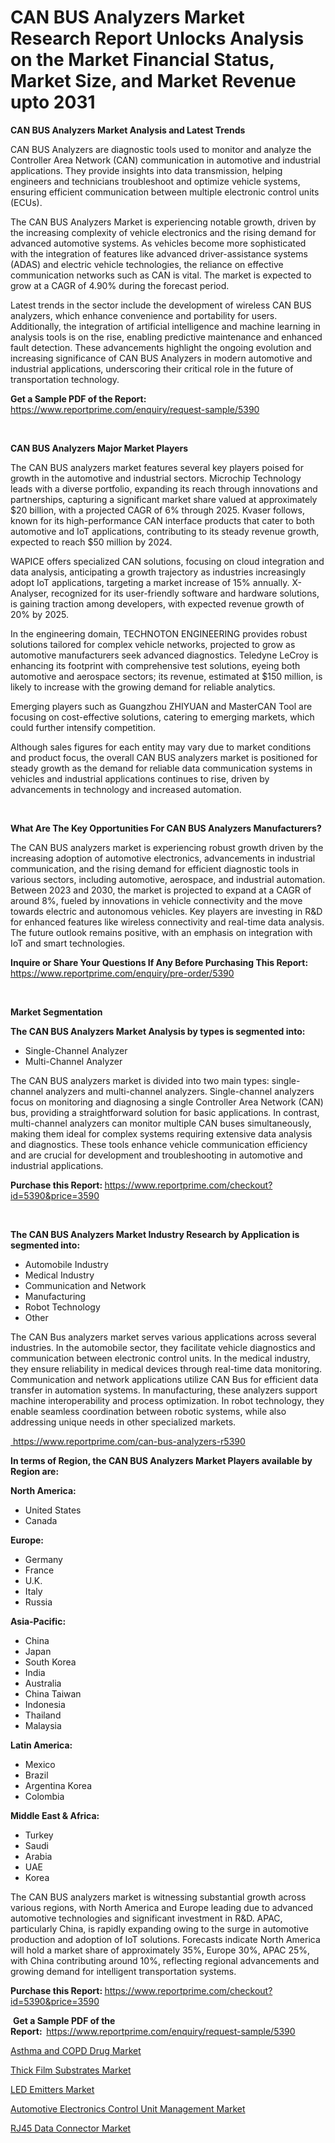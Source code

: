 <p><h1>CAN BUS Analyzers Market Research Report Unlocks Analysis on the Market Financial Status, Market Size, and Market Revenue upto 2031</h1></p><p><strong>CAN BUS Analyzers Market Analysis and Latest Trends</strong></p>
<p><p>CAN BUS Analyzers are diagnostic tools used to monitor and analyze the Controller Area Network (CAN) communication in automotive and industrial applications. They provide insights into data transmission, helping engineers and technicians troubleshoot and optimize vehicle systems, ensuring efficient communication between multiple electronic control units (ECUs). </p><p>The CAN BUS Analyzers Market is experiencing notable growth, driven by the increasing complexity of vehicle electronics and the rising demand for advanced automotive systems. As vehicles become more sophisticated with the integration of features like advanced driver-assistance systems (ADAS) and electric vehicle technologies, the reliance on effective communication networks such as CAN is vital. The market is expected to grow at a CAGR of 4.90% during the forecast period. </p><p>Latest trends in the sector include the development of wireless CAN BUS analyzers, which enhance convenience and portability for users. Additionally, the integration of artificial intelligence and machine learning in analysis tools is on the rise, enabling predictive maintenance and enhanced fault detection. These advancements highlight the ongoing evolution and increasing significance of CAN BUS Analyzers in modern automotive and industrial applications, underscoring their critical role in the future of transportation technology.</p></p>
<p><strong>Get a Sample PDF of the Report:&nbsp;</strong> <a href="https://www.reportprime.com/enquiry/request-sample/5390?utm_campaign=1766&utm_medium=2&utm_source=Github&utm_content=ia&utm_term=27112024&utm_id=can-bus-analyzers">https://www.reportprime.com/enquiry/request-sample/5390</a></p>
<p>&nbsp;</p>
<p><strong>CAN BUS Analyzers Major Market Players</strong></p>
<p><p>The CAN BUS analyzers market features several key players poised for growth in the automotive and industrial sectors. Microchip Technology leads with a diverse portfolio, expanding its reach through innovations and partnerships, capturing a significant market share valued at approximately $20 billion, with a projected CAGR of 6% through 2025. Kvaser follows, known for its high-performance CAN interface products that cater to both automotive and IoT applications, contributing to its steady revenue growth, expected to reach $50 million by 2024.</p><p>WAPICE offers specialized CAN solutions, focusing on cloud integration and data analysis, anticipating a growth trajectory as industries increasingly adopt IoT applications, targeting a market increase of 15% annually. X-Analyser, recognized for its user-friendly software and hardware solutions, is gaining traction among developers, with expected revenue growth of 20% by 2025. </p><p>In the engineering domain, TECHNOTON ENGINEERING provides robust solutions tailored for complex vehicle networks, projected to grow as automotive manufacturers seek advanced diagnostics. Teledyne LeCroy is enhancing its footprint with comprehensive test solutions, eyeing both automotive and aerospace sectors; its revenue, estimated at $150 million, is likely to increase with the growing demand for reliable analytics.</p><p>Emerging players such as Guangzhou ZHIYUAN and MasterCAN Tool are focusing on cost-effective solutions, catering to emerging markets, which could further intensify competition. </p><p>Although sales figures for each entity may vary due to market conditions and product focus, the overall CAN BUS analyzers market is positioned for steady growth as the demand for reliable data communication systems in vehicles and industrial applications continues to rise, driven by advancements in technology and increased automation.</p></p>
<p>&nbsp;</p>
<p><strong>What Are The Key Opportunities For CAN BUS Analyzers Manufacturers?</strong></p>
<p><p>The CAN BUS analyzers market is experiencing robust growth driven by the increasing adoption of automotive electronics, advancements in industrial communication, and the rising demand for efficient diagnostic tools in various sectors, including automotive, aerospace, and industrial automation. Between 2023 and 2030, the market is projected to expand at a CAGR of around 8%, fueled by innovations in vehicle connectivity and the move towards electric and autonomous vehicles. Key players are investing in R&D for enhanced features like wireless connectivity and real-time data analysis. The future outlook remains positive, with an emphasis on integration with IoT and smart technologies.</p></p>
<p><strong>Inquire or Share Your Questions If Any Before Purchasing This Report:</strong> <a href="https://www.reportprime.com/enquiry/pre-order/5390?utm_campaign=1766&utm_medium=2&utm_source=Github&utm_content=ia&utm_term=27112024&utm_id=can-bus-analyzers">https://www.reportprime.com/enquiry/pre-order/5390</a></p>
<p>&nbsp;</p>
<p><strong>Market Segmentation</strong></p>
<p><strong>The CAN BUS Analyzers Market Analysis by types is segmented into:</strong></p>
<p><ul><li>Single-Channel Analyzer</li><li>Multi-Channel Analyzer</li></ul></p>
<p><p>The CAN BUS analyzers market is divided into two main types: single-channel analyzers and multi-channel analyzers. Single-channel analyzers focus on monitoring and diagnosing a single Controller Area Network (CAN) bus, providing a straightforward solution for basic applications. In contrast, multi-channel analyzers can monitor multiple CAN buses simultaneously, making them ideal for complex systems requiring extensive data analysis and diagnostics. These tools enhance vehicle communication efficiency and are crucial for development and troubleshooting in automotive and industrial applications.</p></p>
<p><strong>Purchase this Report:&nbsp;</strong><a href="https://www.reportprime.com/checkout?id=5390&price=3590&utm_campaign=1766&utm_medium=2&utm_source=Github&utm_content=ia&utm_term=27112024&utm_id=can-bus-analyzers">https://www.reportprime.com/checkout?id=5390&price=3590</a></p>
<p>&nbsp;</p>
<p><strong>The CAN BUS Analyzers Market Industry Research by Application is segmented into:</strong></p>
<p><ul><li>Automobile Industry</li><li>Medical Industry</li><li>Communication and Network</li><li>Manufacturing</li><li>Robot Technology</li><li>Other</li></ul></p>
<p><p>The CAN Bus analyzers market serves various applications across several industries. In the automobile sector, they facilitate vehicle diagnostics and communication between electronic control units. In the medical industry, they ensure reliability in medical devices through real-time data monitoring. Communication and network applications utilize CAN Bus for efficient data transfer in automation systems. In manufacturing, these analyzers support machine interoperability and process optimization. In robot technology, they enable seamless coordination between robotic systems, while also addressing unique needs in other specialized markets.</p></p>
<p><a href="https://www.reportprime.com/can-bus-analyzers-r5390?utm_campaign=1766&utm_medium=2&utm_source=Github&utm_content=ia&utm_term=27112024&utm_id=can-bus-analyzers">&nbsp;https://www.reportprime.com/can-bus-analyzers-r5390</a></p>
<p><strong>In terms of Region, the CAN BUS Analyzers Market Players available by Region are:</strong></p>
<p>
    <p> <strong> North America: </strong>
        <ul>
            <li>United States</li>
            <li>Canada</li>
        </ul>
        </p> 
    <p> <strong> Europe: </strong>
        <ul>
            <li>Germany</li>
            <li>France</li>
            <li>U.K.</li>
            <li>Italy</li>
            <li>Russia</li>
        </ul>
        </p> 
    <p> <strong> Asia-Pacific: </strong>
        <ul>
            <li>China</li>
            <li>Japan</li>
            <li>South Korea</li>
            <li>India</li>
            <li>Australia</li>
            <li>China Taiwan</li>
            <li>Indonesia</li>
            <li>Thailand</li>
            <li>Malaysia</li>
        </ul>
        </p> 
    <p> <strong> Latin America: </strong>
        <ul>
            <li>Mexico</li>
            <li>Brazil</li>
            <li>Argentina Korea</li>
            <li>Colombia</li>
        </ul>
        </p> 
    <p> <strong> Middle East & Africa: </strong>
        <ul>
            <li>Turkey</li>
            <li>Saudi</li>
            <li>Arabia</li>
            <li>UAE</li>
            <li>Korea</li>
        </ul>
    </p>
    </p>
<p><p>The CAN BUS analyzers market is witnessing substantial growth across various regions, with North America and Europe leading due to advanced automotive technologies and significant investment in R&D. APAC, particularly China, is rapidly expanding owing to the surge in automotive production and adoption of IoT solutions. Forecasts indicate North America will hold a market share of approximately 35%, Europe 30%, APAC 25%, with China contributing around 10%, reflecting regional advancements and growing demand for intelligent transportation systems.</p></p>
<p><strong>Purchase this Report: </strong><a href="https://www.reportprime.com/checkout?id=5390&price=3590&utm_campaign=1766&utm_medium=2&utm_source=Github&utm_content=ia&utm_term=27112024&utm_id=can-bus-analyzers">https://www.reportprime.com/checkout?id=5390&price=3590</a></p>
<p>&nbsp;<strong>Get a Sample PDF of the Report:&nbsp;&nbsp;</strong><a href="https://www.reportprime.com/enquiry/request-sample/5390?utm_campaign=1766&utm_medium=2&utm_source=Github&utm_content=ia&utm_term=27112024&utm_id=can-bus-analyzers">https://www.reportprime.com/enquiry/request-sample/5390</a></p>
<p><strong></strong></p>
<p><p><a href="https://issuu.com/reportprime-2/docs/asthma-and-copd-drug-market-size-20_d8e4b3ea4fb5e4?utm_campaign=1766&utm_medium=2&utm_source=Github&utm_content=ia&utm_term=27112024&utm_id=can-bus-analyzers">Asthma and COPD Drug Market</a></p><p><a href="https://www.linkedin.com/pulse/technological-insights-growth-trends-thick-film-substrates-wjstf?utm_campaign=1766&utm_medium=2&utm_source=Github&utm_content=ia&utm_term=27112024&utm_id=can-bus-analyzers">Thick Film Substrates Market</a></p><p><a href="https://www.linkedin.com/pulse/study-led-emitters-market-offeringdata-concerning-its-size-slbif?utm_campaign=1766&utm_medium=2&utm_source=Github&utm_content=ia&utm_term=27112024&utm_id=can-bus-analyzers">LED Emitters Market</a></p><p><a href="https://issuu.com/reportprime-2/docs/automotive-electronics-control-unit_43ec467af7f448?utm_campaign=1766&utm_medium=2&utm_source=Github&utm_content=ia&utm_term=27112024&utm_id=can-bus-analyzers">Automotive Electronics Control Unit Management Market</a></p><p><a href="https://github.com/mookiesville/Market-Research-Report-List-1/blob/main/rj45-data-connector-market.md?utm_campaign=1766&utm_medium=2&utm_source=Github&utm_content=ia&utm_term=27112024&utm_id=can-bus-analyzers">RJ45 Data Connector Market</a></p></p>
